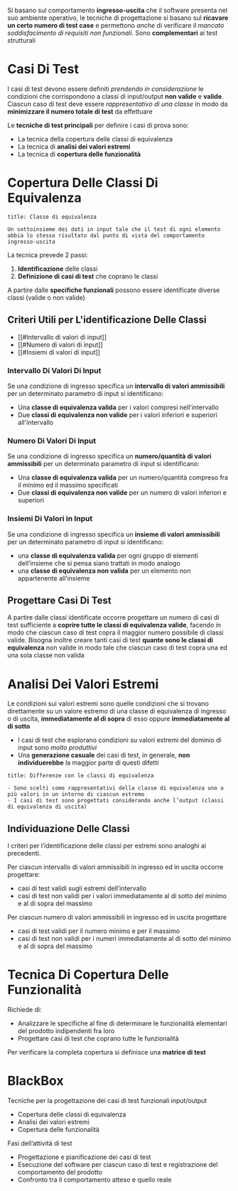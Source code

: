 Si basano sul comportamento __ingresso-uscita__ che il software presenta nel suo ambiente operativo, le tecniche di progettazione si basano sul __ricavare un certo numero di test case__ e permettono _anche_ di verificare il _mancato soddisfacimento di requisiti non funzionali_. Sono __complementari__ ai test strutturali

# Casi Di Test

I casi di test devono essere definiti _prendendo in considerazione_ le condizioni che corrispondono a classi di input/output __non valide__ e __valide__. Ciascun caso di test deve essere _rappresentativo di una classe_ in modo da __minimizzare il numero totale di test__ da effettuare

Le __tecniche di test principali__ per definire i casi di prova sono:

- La tecnica della copertura delle classi di equivalenza
- La tecnica di __analisi dei valori estremi__
- La tecnica di __copertura delle funzionalità__

# Copertura Delle Classi Di Equivalenza

```ad-summary
title: Classe di equivalenza

Un sottoinsieme dei dati in input tale che il test di ogni elemento abbia lo stesso risultato dal punto di vista del comportamento ingresso-uscita

```

La tecnica prevede 2 passi:

1. __Identificazione__ delle classi
2. __Definizione di casi di test__ che coprano le classi

A partire dalle __specifiche funzionali__ possono essere identificate diverse classi (valide o non valide)

## Criteri Utili per L'identificazione Delle Classi

- [[#Intervallo di valori di input]]
- [[#Numero di valori di input]]
- [[#Insiemi di valori di input]]

### Intervallo Di Valori Di Input

Se una condizione di ingresso specifica un __intervallo di valori ammissibili__ per un determinato parametro di input si identificano:

- Una __classe di equivalenza valida__ per i valori compresi nell'intervallo
- Due __classi di equivalenza non valide__ per i valori inferiori e superiori all'intervallo

### Numero Di Valori Di Input

Se una condizione di ingresso specifica un __numero/quantità di valori ammissibili__ per un determinato parametro di input si identificano:

- Una __classe di equivalenza valida__ per un numero/quantità compreso fra il minimo ed il massimo specificati
- Due __classi di equivalenza non valide__ per un numero di valori inferiori e superiori

### Insiemi Di Valori in Input

Se una condizione di ingresso specifica un __insieme di valori ammissibili__ per un determinato parametro di input si identificano:

- una __classe di equivalenza valida__ per ogni gruppo di elementi dell’insieme che si pensa siano trattati in modo analogo
- una __classe di equivalenza non valida__ per un elemento non appartenente all’insieme

## Progettare Casi Di Test

A partire dalle classi identificate occorre progettare un numero di casi di test sufficiente a __coprire tutte le classi di equivalenza valide__, facendo in modo che ciascun caso di test copra il maggior numero possibile di classi valide. Bisogna inoltre creare tanti casi di test __quante sono le classi di equivalenza__ non valide in modo tale che ciascun caso di test copra una ed una sola classe non valida

# Analisi Dei Valori Estremi

Le condizioni sui valori estremi sono quelle condizioni che si trovano direttamente su un valore estremo di una classe di equivalenza di ingresso o di uscita, __immediatamente al di sopra__ di esso oppure __immediatamente al di sotto__

- I casi di test che esplorano condizioni su valori estremi del dominio di input sono _molto produttivi_
- Una __generazione casuale__ dei casi di test, in generale, __non individuerebbe__ la maggior parte di questi difetti

```ad-info
title: Differenze con le classi di equivalenza

- Sono scelti come rappresentativi della classe di equivalenza uno o più valori in un intorno di ciascun estremo
- I casi di test sono progettati considerando anche l’output (classi di equivalenza di uscita)

```

## Individuazione Delle Classi

I criteri per l’identificazione delle classi per estremi sono analoghi ai precedenti.

Per ciascun intervallo di valori ammissibili in ingresso ed in uscita occorre progettare:

- casi di test validi sugli estremi dell’intervallo
- casi di test non validi per i valori immediatamente al di sotto del minimo e al di sopra del massimo

Per ciascun numero di valori ammissibili in ingresso ed in uscita progettare

- casi di test validi per il numero minimo e per il massimo
- casi di test non validi per i numeri immediatamente al di sotto del minimo e al di sopra del massimo

# Tecnica Di Copertura Delle Funzionalità

Richiede di:

- Analizzare le specifiche al fine di determinare le funzionalità elementari del prodotto indipendenti fra loro
- Progettare casi di test che coprano tutte le funzionalità

Per verificare la completa copertura si definisce una __matrice di test__

# BlackBox

Tecniche per la progettazione dei casi di test funzionali input/output

- Copertura delle classi di equivalenza
- Analisi dei valori estremi
- Copertura delle funzionalità

Fasi dell’attività di test

- Progettazione e pianificazione dei casi di test
- Esecuzione del software per ciascun caso di test e registrazione del comportamento del prodotto
- Confronto tra il comportamento atteso e quello reale
